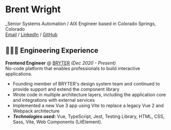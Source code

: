 # Brent Wright
_Senior Systems Automation / AIX Engineer based in Colorado Springs, Colorado <br>
[Email](mailto:brent.wright1021@gmail.com) / [LinkedIn](www.linkedin.com/in/brent-wright-926648107) / [GitHub](https://github.com/wrightbrent) 

## 👩🏼‍💻 Engineering Experience
**Frontend Engineer** @ [BRYTER](https://bryter.com/) _(Dec 2020 - Present)_ <br>
No-code platform that enables professionals to build interactive applications.
  - Founding member of BRYTER's design system team and continued to provide support and extend the component library
  - Wrote code in multiple architecture layers, including the application core and integrations with external services
  - Implemented a new Vue 3 app using Vite to replace a legacy Vue 2 and Webpack architecture
  - **_Technologies used:_** Vue, TypeScript, Jest, Testing Library, HTML, CSS, Sass, Vite, Web Components (LitElement).
<br><br>
